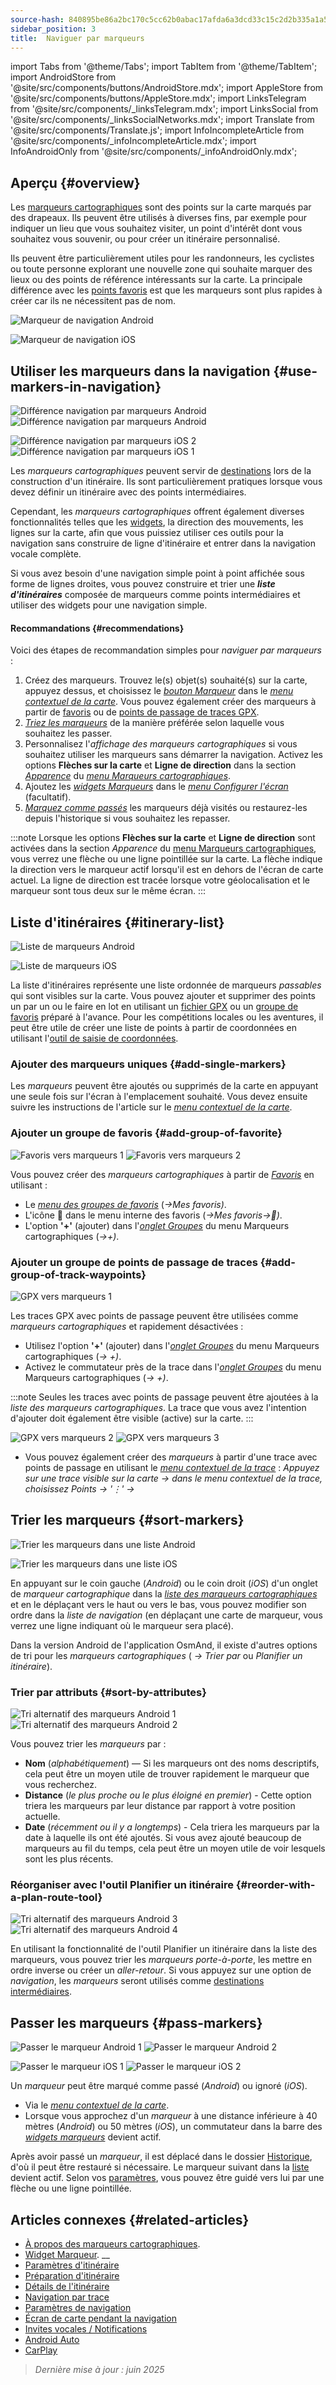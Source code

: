 ```yaml
---
source-hash: 840895be86a2bc170c5cc62b0abac17afda6a3dcd33c15c2d2b335a1a52fa27e
sidebar_position: 3
title:  Naviguer par marqueurs
---
```

import Tabs from '@theme/Tabs';
import TabItem from '@theme/TabItem';
import AndroidStore from '@site/src/components/buttons/AndroidStore.mdx';
import AppleStore from '@site/src/components/buttons/AppleStore.mdx';
import LinksTelegram from '@site/src/components/_linksTelegram.mdx';
import LinksSocial from '@site/src/components/_linksSocialNetworks.mdx';
import Translate from '@site/src/components/Translate.js';
import InfoIncompleteArticle from '@site/src/components/_infoIncompleteArticle.mdx';
import InfoAndroidOnly from '@site/src/components/_infoAndroidOnly.mdx';




## Aperçu {#overview}

Les [marqueurs cartographiques](../../personal/markers.md) sont des points sur la carte marqués par des drapeaux. Ils peuvent être utilisés à diverses fins, par exemple pour indiquer un lieu que vous souhaitez visiter, un point d'intérêt dont vous souhaitez vous souvenir, ou pour créer un itinéraire personnalisé.

Ils peuvent être particulièrement utiles pour les randonneurs, les cyclistes ou toute personne explorant une nouvelle zone qui souhaite marquer des lieux ou des points de référence intéressants sur la carte. La principale différence avec les [points favoris](../../personal/favorites.md) est que les marqueurs sont plus rapides à créer car ils ne nécessitent pas de nom.

<Tabs groupId="operating-systems" queryString="current-os">

<TabItem value="android" label="Android">

![Marqueur de navigation Android](@site/static/img/navigation/marker/navigation_marker_android.png)

</TabItem>

<TabItem value="ios" label="iOS">

![Marqueur de navigation iOS](@site/static/img/navigation/marker/navigation_marker_ios.png)

</TabItem>

</Tabs>


## Utiliser les marqueurs dans la navigation {#use-markers-in-navigation}

<Tabs groupId="operating-systems" queryString="current-os">

<TabItem value="android" label="Android">

![Différence navigation par marqueurs Android](@site/static/img/navigation/marker/markers_ex_andr_2.png) ![Différence navigation par marqueurs Android](@site/static/img/navigation/marker/markers_ex_andr_1.png)

</TabItem>

<TabItem value="ios" label="iOS">

![Différence navigation par marqueurs iOS 2](@site/static/img/navigation/marker/markers_ex_ios_2.png) ![Différence navigation par marqueurs iOS 1](@site/static/img/navigation/marker/markers_ex_ios_1.png)

</TabItem>

</Tabs>

Les *marqueurs cartographiques* peuvent servir de [destinations](./route-navigation#set-destinations) lors de la construction d'un itinéraire. Ils sont particulièrement pratiques lorsque vous devez définir un itinéraire avec des points intermédiaires.

Cependant, les *marqueurs cartographiques* offrent également diverses fonctionnalités telles que les [widgets](../../widgets/markers.md), la direction des mouvements, les lignes sur la carte, afin que vous puissiez utiliser ces outils pour la navigation sans construire de ligne d'itinéraire et entrer dans la navigation vocale complète.

Si vous avez besoin d'une navigation simple point à point affichée sous forme de lignes droites, vous pouvez construire et trier une ***liste d'itinéraires*** composée de marqueurs comme points intermédiaires et utiliser des widgets pour une navigation simple.


#### Recommandations {#recommendations}

Voici des étapes de recommandation simples pour *naviguer par marqueurs* :

1.  Créez des marqueurs. Trouvez le(s) objet(s) souhaité(s) sur la carte, appuyez dessus, et choisissez le *[bouton Marqueur](../../personal/markers.md#add--edit-markers)* dans le *[menu contextuel de la carte](../../map/map-context-menu.md#add--edit-marker)*. Vous pouvez également créer des marqueurs à partir de [favoris](#add-group-of-favorite) ou de [points de passage de traces GPX](#add-group-of-track-waypoints).
2.  [*Triez les marqueurs*](#sort-markers) de la manière préférée selon laquelle vous souhaitez les passer.
3.  Personnalisez l'*affichage des marqueurs cartographiques* si vous souhaitez utiliser les marqueurs sans démarrer la navigation. Activez les options **Flèches sur la carte** et **Ligne de direction** dans la section *[Apparence](../../personal/markers.md#appearance-on-the-map)* du *[menu Marqueurs cartographiques](../../personal/markers.md#actions)*.
4.  Ajoutez les *[widgets Marqueurs](../../personal/markers.md#markers)* dans le *[menu Configurer l'écran](../../widgets/configure-screen.md)* (facultatif).
5.  [*Marquez comme passés*](#pass-markers) les marqueurs déjà visités ou restaurez-les depuis l'historique si vous souhaitez les repasser.

:::note
Lorsque les options **Flèches sur la carte** et **Ligne de direction** sont activées dans la section *Apparence* du [menu Marqueurs cartographiques](../../personal/markers.md#appearance-on-the-map), vous verrez une flèche ou une ligne pointillée sur la carte. La flèche indique la direction vers le marqueur actif lorsqu'il est en dehors de l'écran de carte actuel. La ligne de direction est tracée lorsque votre géolocalisation et le marqueur sont tous deux sur le même écran.
:::


## Liste d'itinéraires {#itinerary-list}

<Tabs groupId="operating-systems" queryString="current-os">

<TabItem value="android" label="Android">

![Liste de marqueurs Android](@site/static/img/navigation/marker/markers_list_andr.png)

</TabItem>

<TabItem value="ios" label="iOS">

![Liste de marqueurs iOS](@site/static/img/navigation/marker/markers_list_ios.png)

</TabItem>

</Tabs>


La liste d'itinéraires représente une liste ordonnée de marqueurs *passables* qui sont visibles sur la carte. Vous pouvez ajouter et supprimer des points un par un ou le faire en lot en utilisant un [fichier GPX](#add-group-of-track-waypoints) ou un [groupe de favoris](#add-group-of-favorite) préparé à l'avance. Pour les compétitions locales ou les aventures, il peut être utile de créer une liste de points à partir de coordonnées en utilisant l'[outil de saisie de coordonnées](../../plan-route/coordinate-input.md).


### Ajouter des marqueurs uniques {#add-single-markers}

Les *marqueurs* peuvent être ajoutés ou supprimés de la carte en appuyant une seule fois sur l'écran à l'emplacement souhaité. Vous devez ensuite suivre les instructions de l'article sur le *[menu contextuel de la carte](../../map/map-context-menu.md#add--edit-marker)*.


### Ajouter un groupe de favoris {#add-group-of-favorite}

<InfoAndroidOnly />

![Favoris vers marqueurs 1](@site/static/img/navigation/marker/markers_favorites_andr_3.png) ![Favoris vers marqueurs 2](@site/static/img/navigation/marker/markers_favorites_andr_2.png)

Vous pouvez créer des *marqueurs cartographiques* à partir de *[Favoris](../../personal/favorites.md)* en utilisant :

- Le *[menu des groupes de favoris](../../personal/favorites.md#favorite-group-actions)* (*<Translate android="true" ids="shared_string_menu,shared_string_my_places"/>→Mes favoris)*.
- L'icône &#128681; dans le menu interne des favoris (*<Translate android="true" ids="shared_string_menu,shared_string_my_places"/>→Mes favoris→&#128681;)*.
- L'option **'+'** (ajouter) dans l'*[onglet Groupes](../../personal/markers.md#marker-groups)* du menu Marqueurs cartographiques (*<Translate android="true" ids="shared_string_menu,map_markers,shared_string_groups"/>→+)*.


### Ajouter un groupe de points de passage de traces {#add-group-of-track-waypoints}

<InfoAndroidOnly />

![GPX vers marqueurs 1](@site/static/img/navigation/marker/track_to_markers_andr.png)

Les traces GPX avec points de passage peuvent être utilisées comme *marqueurs cartographiques* et rapidement désactivées :

- Utilisez l'option **'+'** (ajouter) dans l'*[onglet Groupes](../../personal/markers.md#marker-groups)* du menu Marqueurs cartographiques (*<Translate android="true" ids="shared_string_menu,map_markers,shared_string_groups"/>→ +)*.
- Activez le commutateur près de la trace dans l'*[onglet Groupes](../../personal/markers.md#marker-groups)* du menu Marqueurs cartographiques (*<Translate android="true" ids="shared_string_menu,map_markers,shared_string_groups"/>→ +)*.

:::note
Seules les traces avec points de passage peuvent être ajoutées à la *liste des marqueurs cartographiques*. La trace que vous avez l'intention d'ajouter doit également être visible (active) sur la carte.
:::

![GPX vers marqueurs 2](@site/static/img/navigation/marker/track_to_markers_andr_2.png) ![GPX vers marqueurs 3](@site/static/img/navigation/marker/track_to_markers_andr_3.png)

- Vous pouvez également créer des *marqueurs* à partir d'une trace avec points de passage en utilisant le *[menu contextuel de la trace](../../map/tracks/track-context-menu.md#points--waypoints)* : *Appuyez sur une trace visible sur la carte → dans le menu contextuel de la trace, choisissez Points → '&#8942;' → <Translate android="true" ids="add_group_to_markers"/>*


## Trier les marqueurs {#sort-markers}

<Tabs groupId="operating-systems" queryString="current-os">

<TabItem value="android" label="Android">

![Trier les marqueurs dans une liste Android](@site/static/img/navigation/marker/sort_markers_andr.png)

</TabItem>

<TabItem value="ios" label="iOS">

![Trier les marqueurs dans une liste iOS](@site/static/img/navigation/marker/sort_markers_ios.png)

</TabItem>

</Tabs>

En appuyant sur le coin gauche (*Android*) ou le coin droit (*iOS*) d'un onglet de *marqueur cartographique* dans la *[liste des marqueurs cartographiques](../../personal/markers.md#itinerary-list)* et en le déplaçant vers le haut ou vers le bas, vous pouvez modifier son ordre dans la *liste de navigation* (en déplaçant une carte de marqueur, vous verrez une ligne indiquant où le marqueur sera placé).

Dans la version Android de l'application OsmAnd, il existe d'autres options de tri pour les *marqueurs cartographiques* (*<Translate android="true" ids="shared_string_menu,map_markers,shared_string_more"/> →* *Trier par* ou *Planifier un itinéraire*).


### Trier par attributs {#sort-by-attributes}

<Tabs groupId="operating-systems" queryString="current-os">

<TabItem value="android" label="Android">

![Tri alternatif des marqueurs Android 1](@site/static/img/navigation/marker/sorting_markers_andr_1.png) ![Tri alternatif des marqueurs Android 2](@site/static/img/navigation/marker/sorting_markers_andr_2.png)

</TabItem>

<TabItem value="ios" label="iOS">

<InfoAndroidOnly />

</TabItem>

</Tabs>

Vous pouvez trier les *marqueurs* par :

- **Nom** (*alphabétiquement*) — Si les marqueurs ont des noms descriptifs, cela peut être un moyen utile de trouver rapidement le marqueur que vous recherchez.
- **Distance** (*le plus proche ou le plus éloigné en premier*) - Cette option triera les marqueurs par leur distance par rapport à votre position actuelle.
- **Date** (*récemment ou il y a longtemps*) - Cela triera les marqueurs par la date à laquelle ils ont été ajoutés. Si vous avez ajouté beaucoup de marqueurs au fil du temps, cela peut être un moyen utile de voir lesquels sont les plus récents.


### Réorganiser avec l'outil Planifier un itinéraire {#reorder-with-a-plan-route-tool}

<InfoAndroidOnly />

![Tri alternatif des marqueurs Android 3](@site/static/img/navigation/marker/sorting_markers_andr_3.png) ![Tri alternatif des marqueurs Android 4](@site/static/img/navigation/marker/sorting_markers_andr_4.png)

En utilisant la fonctionnalité de l'outil Planifier un itinéraire dans la liste des marqueurs, vous pouvez trier les *marqueurs* *porte-à-porte*, les mettre en ordre inverse ou créer un *aller-retour*. Si vous appuyez sur une option de *navigation*, les *marqueurs* seront utilisés comme [destinations intermédiaires](../setup/route-navigation.md#intermediate-destinations).


## Passer les marqueurs {#pass-markers}

<Tabs groupId="operating-systems" queryString="current-os">

<TabItem value="android" label="Android">

![Passer le marqueur Android 1](@site/static/img/navigation/marker/pass_markers_andr_1.png) ![Passer le marqueur Android 2](@site/static/img/navigation/marker/pass_markers_andr_2.png)

</TabItem>

<TabItem value="ios" label="iOS">

![Passer le marqueur iOS 1](@site/static/img/navigation/marker/pass_markers_ios_1.png) ![Passer le marqueur iOS 2](@site/static/img/navigation/marker/pass_markers_ios_2.png)

</TabItem>

</Tabs>

Un *marqueur* peut être marqué comme passé (*Android*) ou ignoré (*iOS*).

- Via le *[menu contextuel de la carte](../../map/map-context-menu.md#add--edit-marker)*.
- Lorsque vous approchez d'un *marqueur* à une distance inférieure à 40 mètres (*Android*) ou 50 mètres (*iOS*), un commutateur dans la barre des *[widgets marqueurs](../../widgets/markers.md#top-bar-widget)* devient actif.

Après avoir passé un *marqueur*, il est déplacé dans le dossier [Historique](../../personal/markers.md#history), d'où il peut être restauré si nécessaire. Le marqueur suivant dans la [liste](#itinerary-list) devient actif. Selon vos [paramètres](#use-markers-in-navigation), vous pouvez être guidé vers lui par une flèche ou une ligne pointillée.


## Articles connexes {#related-articles}

- [À propos des marqueurs cartographiques](../../personal/markers.md).
- [Widget Marqueur](../../widgets/markers.md).
__
- [Paramètres d'itinéraire](../routing/osmand-routing.md#routing-types)
- [Préparation d'itinéraire](./route-navigation.md)
- [Détails de l'itinéraire](./route-details.md)
- [Navigation par trace](./gpx-navigation.md)
- [Paramètres de navigation](../guidance/navigation-settings.md)
- [Écran de carte pendant la navigation](../guidance/map-during-navigation.md)
- [Invites vocales / Notifications](../guidance/voice-navigation.md)
- [Android Auto](../auto-car.md)
- [CarPlay](../car-play.md)

> *Dernière mise à jour : juin 2025*